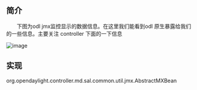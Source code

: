 ## 简介
&emsp;&emsp;下图为odl jmx监控显示的数据信息。在这里我们能看到odl 原生暴露给我们的一些信息。主要关注 controller 下面的一下信息

![image](333C627479E844DF8BF86E3BBCA56DFA)

## 实现

org.opendaylight.controller.md.sal.common.util.jmx.AbstractMXBean